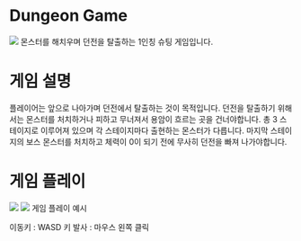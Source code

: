 # Dungeon Game
<img src = 'https://github.com/LeeHayoung0807/Dungeon-Game/assets/73875317/1dddbaff-0fa5-4d6f-957d-827a5eeb312c'>
몬스터를 해치우며 던전을 탈출하는 1인칭 슈팅 게임입니다.

# 게임 설명
플레이어는 앞으로 나아가며 던전에서 탈출하는 것이 목적입니다. 던전을 탈출하기 위해서는 몬스터를 처치하거나 피하고 무너져서 용암이 흐르는 곳을 건너야합니다.
총 3 스테이지로 이루어져 있으며 각 스테이지마다 출현하는 몬스터가 다릅니다. 마지막 스테이지의 보스 몬스터를 처치하고 체력이 0이 되기 전에 무사히 던전을 빠져 나가야합니다.

# 게임 플레이
<img src = 'https://github.com/LeeHayoung0807/Dungeon-Game/assets/73875317/9f256907-679d-4413-b9e4-4540fe77d7b3'>
<img src = 'https://github.com/LeeHayoung0807/Dungeon-Game/assets/73875317/7ef2aeac-847c-4fcb-bd36-5878a3ca081c'>
게임 플레이 예시

이동키 :  WASD 키
발사 : 마우스 왼쪽 클릭

